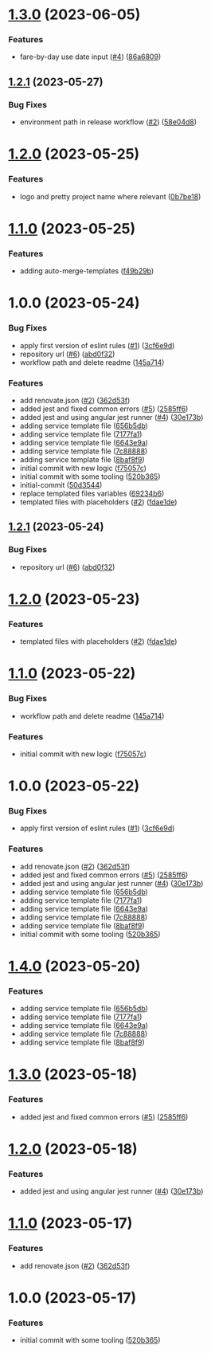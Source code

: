 # [1.3.0](https://github.com/taxi-gestion/client/compare/v1.2.1...v1.3.0) (2023-06-05)


### Features

* fare-by-day use date input ([#4](https://github.com/taxi-gestion/client/issues/4)) ([86a6809](https://github.com/taxi-gestion/client/commit/86a680916f94700d73fa96a20dce53f1d4f94853))

## [1.2.1](https://github.com/taxi-gestion/client/compare/v1.2.0...v1.2.1) (2023-05-27)


### Bug Fixes

* environment path in release workflow ([#2](https://github.com/taxi-gestion/client/issues/2)) ([58e04d8](https://github.com/taxi-gestion/client/commit/58e04d887df881a37ae468a330c2084811984386))

# [1.2.0](https://github.com/taxi-gestion/client/compare/v1.1.0...v1.2.0) (2023-05-25)


### Features

* logo and pretty project name where relevant ([0b7be18](https://github.com/taxi-gestion/client/commit/0b7be18180a5f0cdc5399c7d6b3cf2ae93661042))

# [1.1.0](https://github.com/taxi-gestion/client/compare/v1.0.0...v1.1.0) (2023-05-25)


### Features

* adding auto-merge-templates ([f49b29b](https://github.com/taxi-gestion/client/commit/f49b29b6386a6fb79ef0735d3936493477af3664))

# 1.0.0 (2023-05-24)


### Bug Fixes

* apply first version of eslint rules ([#1](https://github.com/taxi-gestion/client/issues/1)) ([3cf6e9d](https://github.com/taxi-gestion/client/commit/3cf6e9de4a215582b6c253a596845bbe54410712))
* repository url ([#6](https://github.com/taxi-gestion/client/issues/6)) ([abd0f32](https://github.com/taxi-gestion/client/commit/abd0f32acf745db7419f33402db133f9d7c2f472))
* workflow path and delete readme ([145a714](https://github.com/taxi-gestion/client/commit/145a714d714aae976cae9aee88e35eb8b674ea5e))


### Features

* add renovate.json ([#2](https://github.com/taxi-gestion/client/issues/2)) ([362d53f](https://github.com/taxi-gestion/client/commit/362d53f796820f769c8fb0bdc75bec5aa286f6fb))
* added jest and fixed common errors ([#5](https://github.com/taxi-gestion/client/issues/5)) ([2585ff6](https://github.com/taxi-gestion/client/commit/2585ff6061d59e54bee212adae1defd011b15c3b))
* added jest and using angular jest runner ([#4](https://github.com/taxi-gestion/client/issues/4)) ([30e173b](https://github.com/taxi-gestion/client/commit/30e173b26b7a6cbfbbb9f5f1707860e23a0dea28))
* adding service template file ([656b5db](https://github.com/taxi-gestion/client/commit/656b5db65588754b4c9006c5a5fac1eb09d61225))
* adding service template file ([7177fa1](https://github.com/taxi-gestion/client/commit/7177fa1d526466ac0eac2ab25805dae24b7d1e5d))
* adding service template file ([6643e9a](https://github.com/taxi-gestion/client/commit/6643e9afa0ff209e6b05a2b75b0e55ece7729d50))
* adding service template file ([7c88888](https://github.com/taxi-gestion/client/commit/7c8888885565516e1c63ae418e31c89760d4daed))
* adding service template file ([8baf8f9](https://github.com/taxi-gestion/client/commit/8baf8f9d7451b501ee835073df8e898ce10baa69))
* initial commit with new logic ([f75057c](https://github.com/taxi-gestion/client/commit/f75057cd21add092d99113cdd5c72ba831972932))
* initial commit with some tooling ([520b365](https://github.com/taxi-gestion/client/commit/520b3654530d207ef228723260e0caa72c58787b))
* initial-commit ([50d3544](https://github.com/taxi-gestion/client/commit/50d3544eed1264accac39b50f1efef4ba2ed614c))
* replace templated files variables ([69234b6](https://github.com/taxi-gestion/client/commit/69234b6329ba5f316242fa40e049d2de1c577294))
* templated files with placeholders ([#2](https://github.com/taxi-gestion/client/issues/2)) ([fdae1de](https://github.com/taxi-gestion/client/commit/fdae1de7e79338ba06e974c4a27f642522b43833))

## [1.2.1](https://github.com/codingones-github-templates/angular-client/compare/v1.2.0...v1.2.1) (2023-05-24)


### Bug Fixes

* repository url ([#6](https://github.com/codingones-github-templates/angular-client/issues/6)) ([abd0f32](https://github.com/codingones-github-templates/angular-client/commit/abd0f32acf745db7419f33402db133f9d7c2f472))

# [1.2.0](https://github.com/codingones-github-templates/angular-client/compare/v1.1.0...v1.2.0) (2023-05-23)


### Features

* templated files with placeholders ([#2](https://github.com/codingones-github-templates/angular-client/issues/2)) ([fdae1de](https://github.com/codingones-github-templates/angular-client/commit/fdae1de7e79338ba06e974c4a27f642522b43833))

# [1.1.0](https://github.com/codingones-github-templates/taxi-gestion/compare/v1.0.0...v1.1.0) (2023-05-22)

### Bug Fixes

- workflow path and delete readme ([145a714](https://github.com/codingones-github-templates/taxi-gestion/commit/145a714d714aae976cae9aee88e35eb8b674ea5e))

### Features

- initial commit with new logic ([f75057c](https://github.com/codingones-github-templates/taxi-gestion/commit/f75057cd21add092d99113cdd5c72ba831972932))

# 1.0.0 (2023-05-22)

### Bug Fixes

- apply first version of eslint rules ([#1](https://github.com/codingones-github-templates/taxi-gestion/issues/1)) ([3cf6e9d](https://github.com/codingones-github-templates/taxi-gestion/commit/3cf6e9de4a215582b6c253a596845bbe54410712))

### Features

- add renovate.json ([#2](https://github.com/codingones-github-templates/taxi-gestion/issues/2)) ([362d53f](https://github.com/codingones-github-templates/taxi-gestion/commit/362d53f796820f769c8fb0bdc75bec5aa286f6fb))
- added jest and fixed common errors ([#5](https://github.com/codingones-github-templates/taxi-gestion/issues/5)) ([2585ff6](https://github.com/codingones-github-templates/taxi-gestion/commit/2585ff6061d59e54bee212adae1defd011b15c3b))
- added jest and using angular jest runner ([#4](https://github.com/codingones-github-templates/taxi-gestion/issues/4)) ([30e173b](https://github.com/codingones-github-templates/taxi-gestion/commit/30e173b26b7a6cbfbbb9f5f1707860e23a0dea28))
- adding service template file ([656b5db](https://github.com/codingones-github-templates/taxi-gestion/commit/656b5db65588754b4c9006c5a5fac1eb09d61225))
- adding service template file ([7177fa1](https://github.com/codingones-github-templates/taxi-gestion/commit/7177fa1d526466ac0eac2ab25805dae24b7d1e5d))
- adding service template file ([6643e9a](https://github.com/codingones-github-templates/taxi-gestion/commit/6643e9afa0ff209e6b05a2b75b0e55ece7729d50))
- adding service template file ([7c88888](https://github.com/codingones-github-templates/taxi-gestion/commit/7c8888885565516e1c63ae418e31c89760d4daed))
- adding service template file ([8baf8f9](https://github.com/codingones-github-templates/taxi-gestion/commit/8baf8f9d7451b501ee835073df8e898ce10baa69))
- initial commit with some tooling ([520b365](https://github.com/codingones-github-templates/taxi-gestion/commit/520b3654530d207ef228723260e0caa72c58787b))

# [1.4.0](https://github.com/codingones-github-templates/taxi-gestion/compare/v1.3.0...v1.4.0) (2023-05-20)

### Features

- adding service template file ([656b5db](https://github.com/codingones-github-templates/taxi-gestion/commit/656b5db65588754b4c9006c5a5fac1eb09d61225))
- adding service template file ([7177fa1](https://github.com/codingones-github-templates/taxi-gestion/commit/7177fa1d526466ac0eac2ab25805dae24b7d1e5d))
- adding service template file ([6643e9a](https://github.com/codingones-github-templates/taxi-gestion/commit/6643e9afa0ff209e6b05a2b75b0e55ece7729d50))
- adding service template file ([7c88888](https://github.com/codingones-github-templates/taxi-gestion/commit/7c8888885565516e1c63ae418e31c89760d4daed))
- adding service template file ([8baf8f9](https://github.com/codingones-github-templates/taxi-gestion/commit/8baf8f9d7451b501ee835073df8e898ce10baa69))

# [1.3.0](https://github.com/codingones-github-templates/taxi-gestion/compare/v1.2.0...v1.3.0) (2023-05-18)

### Features

- added jest and fixed common errors ([#5](https://github.com/codingones-github-templates/taxi-gestion/issues/5)) ([2585ff6](https://github.com/codingones-github-templates/taxi-gestion/commit/2585ff6061d59e54bee212adae1defd011b15c3b))

# [1.2.0](https://github.com/codingones-github-templates/taxi-gestion/compare/v1.1.0...v1.2.0) (2023-05-18)

### Features

- added jest and using angular jest runner ([#4](https://github.com/codingones-github-templates/taxi-gestion/issues/4)) ([30e173b](https://github.com/codingones-github-templates/taxi-gestion/commit/30e173b26b7a6cbfbbb9f5f1707860e23a0dea28))

# [1.1.0](https://github.com/codingones-github-templates/taxi-gestion/compare/v1.0.0...v1.1.0) (2023-05-17)

### Features

- add renovate.json ([#2](https://github.com/codingones-github-templates/taxi-gestion/issues/2)) ([362d53f](https://github.com/codingones-github-templates/taxi-gestion/commit/362d53f796820f769c8fb0bdc75bec5aa286f6fb))

# 1.0.0 (2023-05-17)

### Features

- initial commit with some tooling ([520b365](https://github.com/codingones-github-templates/taxi-gestion/commit/520b3654530d207ef228723260e0caa72c58787b))
